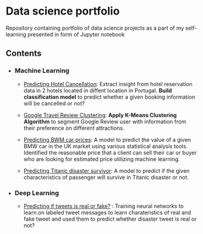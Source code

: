# Data science portfolio
Repository containing portfolio of data science projects as a part of my self-learning presented in form of Jupyter notebook


## Contents

- ### Machine Learning

	- [Predicting Hotel Cancellation](https://github.com/Joeycooky/DataScience-portfolio/tree/master/Hotel%20cancellation%20prediction): Extract insight from hotel reservation data in 2 hotels located in diffent location in Portugal. **Build classification model** to predict whether a given booking information will be cancelled or not?
	
	- [Google Travel Review Clustering](https://github.com/Joeycooky/DataScience-portfolio/tree/master/Google%20Travel%20Review%20Clustering): **Apply K-Means Clustering Algorithm** to segment Google Review user with information from their preference on different attractions.

	- [Predicting BWM car prices](https://github.com/Joeycooky/DataScience-portfolio/tree/master/Regression%20-%20BMW%20car%20price%20prediction): A model to predict the value of a given BMW car in the UK market using various statistical analysis tools. Identified the reasonable price that a client can sell their car or buyer who are looking for estimated price utilizing machine learning.

	- [Predicting Titanic disaster survivor](https://github.com/Joeycooky/DataScience-portfolio/tree/master/Classification%20-%20Titanic%20survivor%20prediction): A model to predict if the given characteristics of passenger will survive in Titanic disaster or not.

	
	
	
- ### Deep Learning

	- [Predicting if tweets is real or fake?](https://github.com/Joeycooky/DataScience-portfolio/tree/master/Classification%20-%20Tweet%20message) : Training neural networks to learn on labeled tweet messages to learn charateristics of real and fake tweet and used them to predict whether disaster tweet is real or not? 
